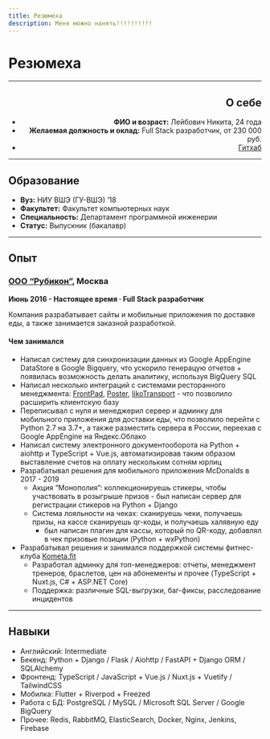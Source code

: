 ```yaml
---
title: Резюмеха
description: Меня можно нанять!!!!!!!!!! 
---
```


# Резюмеха

---

<img-card align="right" img="/me1.jpg" :streamline="true">

## О себе

- **ФИО и возраст:** Лейбович Никита, 24 года
- **Желаемая должность и оклад:** Full Stack разработчик, от 230 000 руб.
- [Гитхаб](https://github.com/potykion)

</img-card>

---

## Образование

- **Вуз:** НИУ ВШЭ (ГУ-ВШЭ) ’18
- **Факультет:** Факультет компьютерных наук
- **Специальность:** Департамент программной инженерии
- **Статус:** Выпускник (бакалавр)

---

## Опыт

### [ООО “Рубикон”](https://rbcn.mobi/), Москва

**Июнь 2016 - Настоящее время · Full Stack разработчик**

Компания разрабатывает сайты и мобильные приложения по доставке еды, а также занимается заказной
разработкой.

#### Чем занимался

- Написал систему для синхронизации данных из Google AppEngine DataStore в Google Bigquery, что ускорило генерацую
  отчетов + появилась возможность делать аналитику, используя BigQuery SQL
- Написал несколько интеграций с системами ресторанного менеджмента: [FrontPad](http://frontpad.ru/), [Poster](https://joinposter.com/en), [IikoTransport](https://api-ru.iiko.services/) - что позволило расширить клиентскую базу
- Переписывал с нуля и менеджерил сервер и админку для мобильного приложения для доставки еды, что позволило перейти с
  Python 2.7 на 3.7+, а также разместить сервера в России, переехав с Google AppEngine на Яндекс.Облако
- Написал систему электронного документооборота на Python + aiohttp и TypeScript + Vue.js, автоматизировав таким образом
  выставление счетов на оплату нескольким сотням юрлиц
- Разрабатывал решения для мобильного приложения McDonalds в 2017 - 2019
  - Акция “Монополия”: коллекционируешь стикеры, чтобы участвовать в розыгрыше призов - был написан сервер для
    регистрации стикеров на Python + Django
  - Система лояльности на чеках: сканируешь чеки, получаешь призы, на кассе сканируешь qr-коды, и получаешь халявную еду
    - был написан плагин для кассы, который по QR-коду, добавлял в чек призовые позиции (Python + wxPython)
- Разрабатывал решения и занимался поддержкой системы фитнес-клуба [Kometa.fit](https://kometa.fit/)
  - Разработал админку для топ-менеджеров: отчеты, менеджмент тренеров, браслетов, цен на абонементы и прочее (TypeScript + Nuxt.js, C# + ASP.NET Core)
  - Поддержка: различные SQL-выгрузки, баг-фиксы, расследование инцидентов

---

## Навыки

- Английский: Intermediate
- Бекенд: Python + Django / Flask / Aiohttp / FastAPI + Django ORM / SQLAlchemy
- Фронтенд: TypeScript / JavaScript + Vue.js / Nuxt.js + Vuetify / TailwindCSS
- Мобилка: Flutter + Riverpod + Freezed
- Работа с БД: PostgreSQL / MySQL / Microsoft SQL Server / Google BigQuery
- Прочее: Redis, RabbitMQ, ElasticSearch, Docker, Nginx, Jenkins, Firebase  
